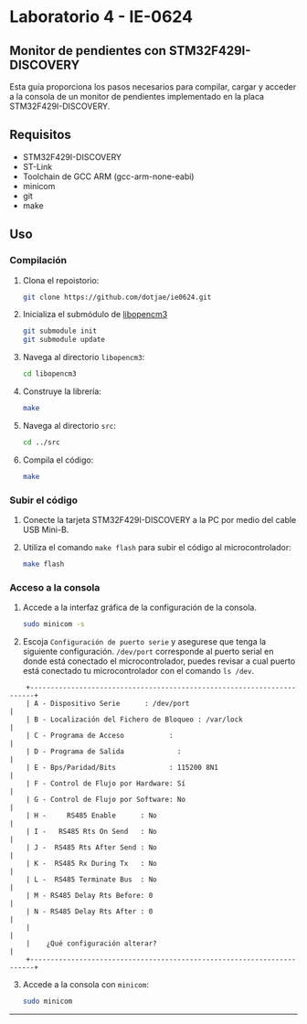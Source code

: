 # Laboratorio 4 - IE-0624

## Monitor de pendientes con STM32F429I-DISCOVERY

Esta guía proporciona los pasos necesarios para compilar, cargar y acceder a la consola de un monitor de pendientes implementado en la placa STM32F429I-DISCOVERY.

## Requisitos

- STM32F429I-DISCOVERY
- ST-Link
- Toolchain de GCC ARM (gcc-arm-none-eabi)
- minicom 
- git
- make

## Uso
### Compilación

1. Clona el repoistorio:
    ```bash
    git clone https://github.com/dotjae/ie0624.git
    ```

2. Inicializa el submódulo de [libopencm3](https://github.com/libopencm3/libopencm3)
    ```bash
    git submodule init
    git submodule update
    ```

3. Navega al directorio `libopencm3`:
    ```bash
    cd libopencm3
    ```

4. Construye la librería:
    ```bash
    make
    ```

5. Navega al directorio `src`:
    ```bash
    cd ../src
    ```

6. Compila el código:
    ```bash
    make
    ```

### Subir el código 

1. Conecte la tarjeta STM32F429I-DISCOVERY a la PC por medio del cable USB Mini-B.

2. Utiliza el comando `make flash` para subir el código al microcontrolador:
    ```bash
    make flash
    ```

### Acceso a la consola

1. Accede a la interfaz gráfica de la configuración de la consola.
    ```bash
    sudo minicom -s
    ```

2. Escoja `Configuración de puerto serie` y asegurese que tenga la siguiente configuración. `/dev/port` corresponde al puerto serial en donde está conectado el microcontrolador, puedes revisar a cual puerto está conectado tu microcontrolador con el comando `ls /dev`.
```
    +-----------------------------------------------------------------------+
    | A - Dispositivo Serie      : /dev/port                                |
    | B - Localización del Fichero de Bloqueo : /var/lock                   |
    | C - Programa de Acceso           :                                    |
    | D - Programa de Salida             :                                  |
    | E - Bps/Paridad/Bits             : 115200 8N1                         |
    | F - Control de Flujo por Hardware: Sí                                 |
    | G - Control de Flujo por Software: No                                 |
    | H -     RS485 Enable      : No                                        |
    | I -   RS485 Rts On Send   : No                                        |
    | J -  RS485 Rts After Send : No                                        |
    | K -  RS485 Rx During Tx   : No                                        |
    | L -  RS485 Terminate Bus  : No                                        |
    | M - RS485 Delay Rts Before: 0                                         |
    | N - RS485 Delay Rts After : 0                                         |
    |                                                                       |
    |    ¿Qué configuración alterar?                                        |
    +-----------------------------------------------------------------------+
```

3. Accede a la consola con `minicom`:
    ```bash
    sudo minicom
    ```

---
